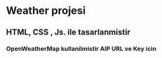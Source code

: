 

# Weather projesi



## HTML, CSS , Js. ile tasarlanmistir



### OpenWeatherMap kullanilmistir AIP URL ve Key icin